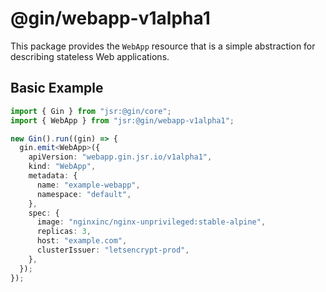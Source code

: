 # @gin/webapp-v1alpha1

[cert-manager]: https://cert-manager.io/

This package provides the `WebApp` resource that is a simple abstraction for describing stateless Web applications.

## Basic Example

```ts
import { Gin } from "jsr:@gin/core";
import { WebApp } from "jsr:@gin/webapp-v1alpha1";

new Gin().run((gin) => {
  gin.emit<WebApp>({
    apiVersion: "webapp.gin.jsr.io/v1alpha1",
    kind: "WebApp",
    metadata: {
      name: "example-webapp",
      namespace: "default",
    },
    spec: {
      image: "nginxinc/nginx-unprivileged:stable-alpine",
      replicas: 3,
      host: "example.com",
      clusterIssuer: "letsencrypt-prod",
    },
  });
});
```
